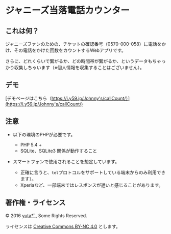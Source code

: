 ジャニーズ当落電話カウンター
============================

## これは何？

ジャニーズファンのための、チケットの確認番号（0570-000-058）に電話をかけ、その電話をかけた回数をカウントするWebアプリです。

さらに、どれくらいで繋がるか、どの時間帯が繋がるか、というデータもちゃっかり収集しちゃいます（※個人情報を収集することはございません）。


## デモ

[デモページはこちら（https://i.y59.jp/Johnny's/callCount/）](https://i.y59.jp/Johnny's/callCount/)


## 注意

- 以下の環境のPHPが必要です。
  - PHP 5.4 +
  - SQLite、SQLite3 関係が動作すること

- スマートフォンで使用されることを想定しています。
  - 正確に言うと、`tel`プロトコルをサポートしている端末からのみ利用できます）。
  - Xperiaなど、一部端末ではレスポンスが遅いと感じることがあります。


## 著作権・ライセンス

© 2016 [yuta*ﾟ](https://y59.jp/), Some Rights Reserved.

ライセンスは [Creative Commons BY-NC 4.0](https://creativecommons.org/licenses/by-nc/4.0/) とします。
